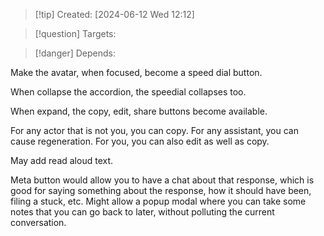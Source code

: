 
>[!tip] Created: [2024-06-12 Wed 12:12]

>[!question] Targets: 

>[!danger] Depends: 

Make the avatar, when focused, become a speed dial button.

When collapse the accordion, the speedial collapses too.

When expand, the copy, edit, share buttons become available.

For any actor that is not you, you can copy.
For any assistant, you can cause regeneration.
For you, you can also edit as well as copy.

May add read aloud text.

Meta button would allow you to have a chat about that response, which is good for saying something about the response, how it should have been, filing a stuck, etc.  Might allow a popup modal where you can take some notes that you can go back to later, without polluting the current conversation.
